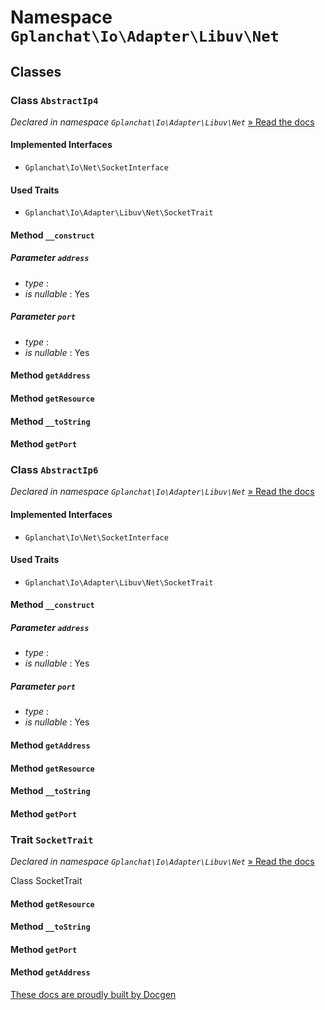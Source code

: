 Namespace `Gplanchat\Io\Adapter\Libuv\Net`
==========



## Classes

### Class `AbstractIp4`

_Declared in namespace `Gplanchat\Io\Adapter\Libuv\Net`_ [» Read the docs](Gplanchat-Io-Adapter-Libuv-Net.md#class-abstractip4)



#### Implemented Interfaces

* `Gplanchat\Io\Net\SocketInterface`


#### Used Traits

* `Gplanchat\Io\Adapter\Libuv\Net\SocketTrait`


#### Method `__construct`



##### Parameter `address`


* *type* : 
* *is nullable* : Yes


##### Parameter `port`


* *type* : 
* *is nullable* : Yes


#### Method `getAddress`



#### Method `getResource`



#### Method `__toString`



#### Method `getPort`





### Class `AbstractIp6`

_Declared in namespace `Gplanchat\Io\Adapter\Libuv\Net`_ [» Read the docs](Gplanchat-Io-Adapter-Libuv-Net.md#class-abstractip6)



#### Implemented Interfaces

* `Gplanchat\Io\Net\SocketInterface`


#### Used Traits

* `Gplanchat\Io\Adapter\Libuv\Net\SocketTrait`


#### Method `__construct`



##### Parameter `address`


* *type* : 
* *is nullable* : Yes


##### Parameter `port`


* *type* : 
* *is nullable* : Yes


#### Method `getAddress`



#### Method `getResource`



#### Method `__toString`



#### Method `getPort`





### Trait `SocketTrait`

_Declared in namespace `Gplanchat\Io\Adapter\Libuv\Net`_ [» Read the docs](Gplanchat-Io-Adapter-Libuv-Net.md#trait-sockettrait)

Class SocketTrait

#### Method `getResource`



#### Method `__toString`



#### Method `getPort`



#### Method `getAddress`







[These docs are proudly built by Docgen](https://github.com/gplanchat/php-docgen)